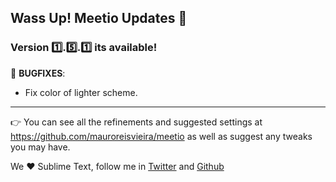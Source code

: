 ## Wass Up! Meetio Updates 🎁

### Version 1️⃣.5️⃣.1️⃣ its available!

👾 **BUGFIXES**:

* Fix color of lighter scheme.

***

👉 You can see all the refinements and suggested settings at https://github.com/mauroreisvieira/meetio
as well as suggest any tweaks you may have.

We ♥️ Sublime Text, follow me in [Twitter](https://twitter.com/mauroreisviera) and
[Github](https://github.com/mauroreisvieira/)
